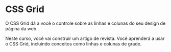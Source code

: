 # CSS Grid

O CSS Grid dá a você o controle sobre as linhas e colunas do seu design de página da web.

Neste curso, você vai construir um artigo de revista. Você aprenderá a usar o CSS Grid, incluindo conceitos como linhas e colunas de grade.